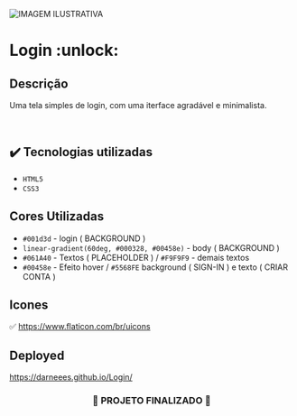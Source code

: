 ![ IMAGEM ILUSTRATIVA ](https://user-images.githubusercontent.com/79709843/188480311-2bf313eb-db2e-4e76-85aa-8fa61a84722b.png)

<h1>
  Login :unlock:
</h1>

<h2>Descrição</h2>

<p>Uma tela simples de login, com uma iterface agradável e minimalista.</p>
</br>

## ✔️ Tecnologias utilizadas

- ``HTML5``
- ``CSS3``

## Cores Utilizadas

- ``#001d3d`` - login ( BACKGROUND )
- ``linear-gradient(60deg, #000328, #00458e)`` - body ( BACKGROUND )
- ``#061A40`` - Textos ( PLACEHOLDER ) / ``#F9F9F9`` - demais textos
- ``#00458e`` - Efeito hover / ``#5568FE``  background ( SIGN-IN ) e texto ( CRIAR CONTA ) 

## Icones

:white_check_mark:  https://www.flaticon.com/br/uicons


## Deployed

https://darneees.github.io/Login/
 

<h3 align="center">
  
  :construction: PROJETO FINALIZADO :construction:
  
</h3>
